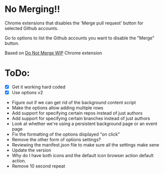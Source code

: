 # No Merging!!

Chrome extensions that disables the 'Merge pull request' button for selected Github accounts.

Go to options to list the Github accounts you want to disable the "Merge" button.

Based on [Do Not Merge WIP](https://github.com/sanemat/do-not-merge-wip-for-github) Chrome extension

# ToDo:
* [x] Get it working hard coded
* [x] Use options v2
* Figure out if we can get rid of the background content script
* Make the options allow adding multiple rows
* Add support for specifying certain repos instead of just authors
* Add support for specifying certain branches instead of just authors
* Look at whether we're using a persistent background page or an event page
* Fix the formatting of the options displayed "on click"
* Remove the other form of options settings?
* Reviewing the manifest.json file to make sure all the settings make sene
* Update the version
* Why do I have both icons and the default icon browser action default action.
* Remove 10 second repeat